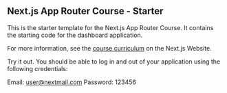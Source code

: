 ## Next.js App Router Course - Starter

This is the starter template for the Next.js App Router Course. It contains the starting code for the dashboard application.

For more information, see the [course curriculum](https://nextjs.org/learn) on the Next.js Website.

Try it out.
You should be able to log in and out of your application using the following credentials:

Email: user@nextmail.com
Password: 123456
